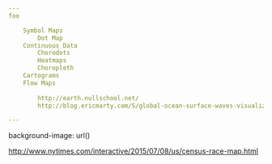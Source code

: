 ```yaml
---
foo

	Symbol Maps
		Dot Map
	Continuous Data
		Chorodots
		Heatmaps
		Choropleth
	Cartograms
	Flow Maps
	
		http://earth.nullschool.net/
		http://blog.ericmarty.com/5/global-ocean-surface-waves-visualized

---  
```

background-image: url()


http://www.nytimes.com/interactive/2015/07/08/us/census-race-map.html



